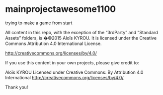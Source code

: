 # mainprojectawesome1100
trying to make a game from start

All content in this repo, with the exception of the “3rdParty” and “Standard Assets” folders, is �©2015 Aloïs KYROU. It is licensed under the Creative Commons Attribution 4.0 International License.

http://creativecommons.org/licenses/by/4.0/

If you use this content in your own projects, please give credit to:

Aloïs KYROU
Licensed under Creative Commons: By Attribution 4.0 International
http://creativecommons.org/licenses/by/4.0/

Thank you!
